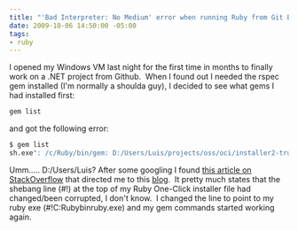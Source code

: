 ```yaml
---
title: "'Bad Interpreter: No Medium' error when running Ruby from Git Bash"
date: 2009-10-06 14:50:00 -05:00
tags:
- ruby
---
```


I opened my Windows VM last night for the first time in months to finally work on a .NET project from Github.  When I found out I needed the rspec gem installed (I'm normally a shoulda guy), I decided to see what gems I had installed first:

```bash
gem list
```

and got the following error:

```bash
$ gem list
sh.exe": /c/Ruby/bin/gem: D:/Users/Luis/projects/oss/oci/installer2-trunk/ruby/bin/ruby.exe: bad interpreter: no medium
```

Umm..... D:/Users/Luis? After some googling I found [this article on StackOverflow](http://stackoverflow.com/questions/835865/bad-interpreter-no-medium-error-when-running-ruby-from-git-bash) that directed me to this [blog](http://www.liquidfish.net/2009/04/ruby-and-git-bash-woes.htm).  It pretty much states that the shebang line (#!) at the top of my Ruby One-Click installer file had changed/been corrupted, I don't know.  I changed the line to point to my ruby exe (#!C:Rubybinruby.exe) and my gem commands started working again.
